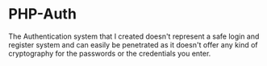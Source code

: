 # PHP-Auth


The Authentication system that I created doesn't represent a safe login and register system and can easily be penetrated as it doesn't offer any kind of cryptography for the passwords or the credentials you enter.
